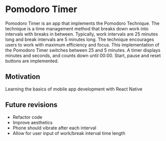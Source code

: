 # Pomodoro Timer
Pomodoro Timer is an app that implements the Pomodoro Technique. The technique is a time management method that breaks down work into intervals with breaks in between. Typically, work intervals are 25 minutes long and break intervals are 5 minutes long. The technique encourages users to work with maximum efficiency and focus.
This implementation of the Pomodoro Timer switches between 25 and 5 minutes. A timer displays minutes and seconds, and counts down until 00:00. Start, pause and reset buttons are implemented.
## Motivation
Learning the basics of mobile app development with React Native
## Future revisions
* Refactor code
* Improve aesthetics
* Phone should vibrate after each interval
* Allow for user input of work/break interval time length
